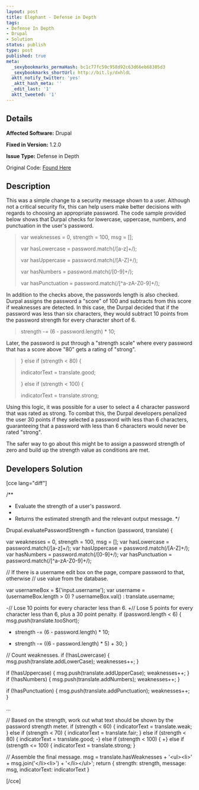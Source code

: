 ```yaml
---
layout: post
title: Elephant - Defense in Depth
tags:
- Defense In Depth
- Drupal
- Solution
status: publish
type: post
published: true
meta:
  _sexybookmarks_permaHash: bc1c77fc59c958d92c63d66eb68305d3
  _sexybookmarks_shortUrl: http://bit.ly/dxhldL
  aktt_notify_twitter: 'yes'
  _aktt_hash_meta: ''
  _edit_last: '1'
  aktt_tweeted: '1'
---
```

## Details
__Affected Software:__ Drupal

__Fixed in Version:__  1.2.0

__Issue Type:__ Defense in Depth

Original Code: <a title="Elephant" href="http://spotthevuln.com/2010/02/elephants/" target="_blank">Found Here</a>
## Description
This was a simple change to a security message shown to a user.  Although not a critical security fix, this can help users make better decisions with regards to choosing an appropriate password.  The code sample provided below shows that Durpal checks for lowercase, uppercase, numbers, and punctuation in the user's password.
<blockquote>var weaknesses = 0, strength = 100, msg = [];

var hasLowercase = password.match(/[a-z]+/);

var hasUppercase = password.match(/[A-Z]+/);

var hasNumbers = password.match(/[0-9]+/);

var hasPunctuation = password.match(/[^a-zA-Z0-9]+/);</blockquote>
In addition to the checks above, the passwords length is also checked.  Durpal assigns the password a "score" of 100 and subtracts from this score if weaknesses are detected.  In this case, the Durpal decided that if the password was less than six characters, they would subtract 10 points from the password strength for every character short of 6.
<blockquote>strength -= (6 - password.length) * 10;</blockquote>
Later, the password is put through a "strength scale" where every password that has a score above "80" gets a rating of "strong".
<blockquote>

} else if (strength &lt; 80) {

indicatorText = translate.good;

} else if (strength &lt; 100) {

indicatorText = translate.strong;</blockquote>
Using this logic, it was possible for a user to select a 4 character password that was rated as strong.  To combat this, the Durpal developers penalized the user 30 points if they selected a password with less than 6 characters, guaranteeing that a password with less than 6 characters would never be rated "strong".

The safer way to go about this might be to assign a password strength of zero and build up the strength value as conditions are met.
## Developers Solution
[cce lang="diff"]

/**
* Evaluate the strength of a user's password.
*
* Returns the estimated strength and the relevant output message.
*/

Drupal.evaluatePasswordStrength = function (password, translate) {

var weaknesses = 0, strength = 100, msg = [];
var hasLowercase = password.match(/[a-z]+/);
var hasUppercase = password.match(/[A-Z]+/);
var hasNumbers = password.match(/[0-9]+/);
var hasPunctuation = password.match(/[^a-zA-Z0-9]+/);

// If there is a username edit box on the page, compare password to that, otherwise
// use value from the database.

var usernameBox = $('input.username');
var username = (usernameBox.length &gt; 0) ? usernameBox.val() : translate.username;

-// Lose 10 points for every character less than 6.
+// Lose 5 points for every character less than 6, plus a 30 point penalty.
if (password.length &lt; 6) {
msg.push(translate.tooShort);
-  strength -= (6 - password.length) * 10;
+  strength -= ((6 - password.length) * 5) + 30;
}

// Count weaknesses.
if (!hasLowercase) {
msg.push(translate.addLowerCase);
weaknesses++;
}

if (!hasUppercase) {
msg.push(translate.addUpperCase);
weaknesses++;
}
if (!hasNumbers) {
msg.push(translate.addNumbers);
weaknesses++;
}

if (!hasPunctuation) {
msg.push(translate.addPunctuation);
weaknesses++;
}

...

// Based on the strength, work out what text should be shown by the password strength meter.
if (strength &lt; 60) {
indicatorText = translate.weak;
} else if (strength &lt; 70) {
indicatorText = translate.fair;
} else if (strength &lt; 80) {
indicatorText = translate.good;
-} else if (strength &lt; 100) {
+} else if (strength &lt;= 100) {
indicatorText = translate.strong;
}

// Assemble the final message.
msg = translate.hasWeaknesses + '&lt;ul&gt;&lt;li&gt;' + msg.join('&lt;/li&gt;&lt;li&gt;') + '&lt;/li&gt;&lt;/ul&gt;';
return { strength: strength, message: msg, indicatorText: indicatorText }

[/cce] 

